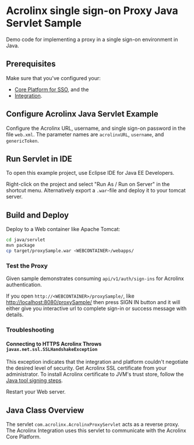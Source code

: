 # Acrolinx single sign-on Proxy Java Servlet Sample

Demo code for implementing a proxy in a single sign-on environment in Java.

## Prerequisites

Make sure that you've configured your:

* [Core Platform for SSO](/README.md#configure-the-acrolinx-server), and the
* [Integration](/README.md#acrolinx-proxy-sample#configure-the-integration).

## Configure Acrolinx Java Servlet Example

Configure the Acrolinx URL, username, and single sign-on password in the file `web.xml`.
The parameter names are `acrolinxURL`, `username`, and `genericToken`.

## Run Servlet in IDE

To open this example project, use Eclipse IDE for Java EE Developers.

Right-click on the project and select "Run As / Run on Server" in the shortcut menu.
Alternatively export a `.war`-file and deploy it to your tomcat server.

## Build and Deploy

Deploy to a Web container like Apache Tomcat:

```bash
cd java/servlet
mvn package
cp target/proxySample.war <WEBCONTAINER>/webapps/
```

### Test the Proxy

Given sample demonstrates consuming `api/v1/auth/sign-ins` for Acrolinx authentication.

If you open `http://<WEBCONTAINER>/proxySample/`, like [http://localhost:8080/proxySample/](http://localhost:8080/proxySample/)
then press SIGN IN button and it will either give you interactive url to complete sign-in or success message with details.

### Troubleshooting

#### Connecting to HTTPS Acrolinx Throws `javax.net.ssl.SSLHandshakeException`

This exception indicates that the integration and platform couldn't negotiate the desired level of security.
Get Acrolinx SSL certificate from your administrator.
To install Acrolinx certificate to JVM's trust store,
follow the [Java tool signing steps](https://docs.oracle.com/javase/tutorial/security/toolsign/rstep2.html).

Restart your Web server.

## Java Class Overview

The servlet `com.acrolinx.AcrolinxProxyServlet` acts as a reverse proxy.
The Acrolinx Integration uses this servlet to communicate with the Acrolinx Core Platform.
